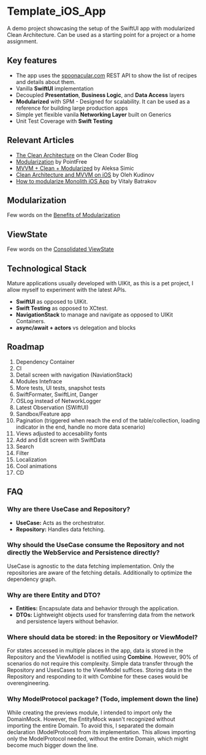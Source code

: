 # Template_iOS_App

A demo project showcasing the setup of the SwiftUI app with modularized Clean Architecture.
Can be used as a starting point for a project or a home assignment.

## Key features

* The app uses the [spoonacular.com](https://spoonacular.com/food-api) REST API to show the list of recipes and details about them.
* Vanilla **SwiftUI** implementation
* Decoupled **Presentation**, **Business Logic**, and **Data Access** layers
* **Modularized** with SPM - Designed for scalability. It can be used as a reference for building large production apps
* Simple yet flexible vanila **Networking Layer** built on Generics
* Unit Test Coverage with **Swift Testing**

## Relevant Articles 
* [The Clean Architecture](https://blog.cleancoder.com/uncle-bob/2012/08/13/the-clean-architecture.html) on the Clean Coder Blog
* [Modularization](https://www.pointfree.co/episodes/ep171-modularization-part-1) by PointFree
* [MVVM + Clean + Modularized](https://www.aleksasimic.com/product/mvvm-clean-modularized-architecture) by Aleksa Simic
* [Clean Architecture and MVVM on iOS](https://tech.olx.com/clean-architecture-and-mvvm-on-ios-c9d167d9f5b3) by Oleh Kudinov
* [How to modularize Monolith iOS App](https://vbat.dev/how-to-modularize-monolith-ios-app) by Vitaly Batrakov

## Modularization
Few words on the [Benefits of Modularization](https://www.ludafux.com/post/the-benefits-of-modularization)

## ViewState
Few words on the [Consolidated ViewState](https://www.ludafux.com/post/consolidated-viewstate)

## Technological Stack

Mature applications usually developed with UIKit, as this is a pet project, I allow myself to experiment with the latest APIs.
- **SwiftUI** as opposed to UIKit.
- **Swift Testing** as opposed to XCtest.
- **NavigationStack** to manage and navigate as opposed to UIKit Containers.
- **async/await + actors** vs delegation and blocks

## Roadmap

1. Dependency Container
2. CI
3. Detail screen with navigation (NaviationStack)
4. Modules Intefrace
1. More tests, UI tests, snapshot tests
1. SwiftFormater, SwiftLint, Danger
1. OSLog instead of NetworkLogger
1. Latest Observation (SWiftUI)
1. Sandbox/Feature app
2. Pagination (triggered when reach the end of the table/collection, loading indicator in the end, handle no more data scenario)
3. Views adjusted to accesability fonts 
1. Add and Edit screen with SwiftData
1. Search
1. Filter
1. Localization
1. Cool animations
2. CD
   
## FAQ

### Why are there UseCase and Repository?

- **UseCase:** Acts as the orchestrator.
- **Repository:** Handles data fetching.

### Why should the UseCase consume the Repository and not directly the WebService and Persistence directly?

UseCase is agnostic to the data fetching implementation. Only the repositories are aware of the fetching details. Additionally to optimize the dependency graph.

### Why are there Entity and DTO?

- **Entities:** Encapsulate data and behavior through the application.
- **DTOs:** Lightweight objects used for transferring data from the network and persistence layers without behavior.

### Where should data be stored: in the Repository or ViewModel?

For states accessed in multiple places in the app, data is stored in the Repository and the ViewModel is notified using **Combine**. However, 90% of scenarios do not require this complexity. Simple data transfer through the Repository and UsesCases to the ViewModel suffices. Storing data in the Repository and responding to it with Combine for these cases would be overengineering.

### Why ModelProtocol package? (Todo, implement down the line)

While creating the previews module, I intended to import only the DomainMock. However, the EntityMock wasn't recognized without importing the entire Domain. To avoid this, I separated the domain declaration (ModelProtocol) from its implementation. This allows importing only the ModelProtocol needed, without the entire Domain, which might become much bigger down the line.
